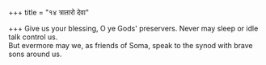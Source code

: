+++
title = "१४ त्रातारो देवा"

+++
Give us your blessing, O ye Gods' preservers. Never may sleep or idle talk control us.  
     But evermore may we, as friends of Soma, speak to the synod with brave sons around us.